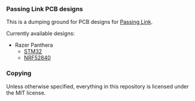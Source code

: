 ### Passing Link PCB designs
This is a dumping ground for PCB designs for [Passing Link](https://github.com/passinglink/passinglink).

Currently available designs:
  - Razer Panthera
    - [STM32](panthera_stm32/)
    - [NRF52840](panthera_e73/)

### Copying
Unless otherwise specified, everything in this repository is licensed under the MIT license.
